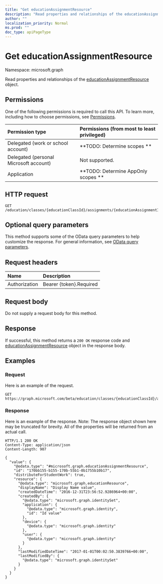 ```yaml
---
title: "Get educationAssignmentResource"
description: "Read properties and relationships of the educationAssignmentResource object."
author: ""
localization_priority: Normal
ms.prod: ""
doc_type: apiPageType
---
```


# Get educationAssignmentResource

Namespace: microsoft.graph

Read properties and relationships of the [educationAssignmentResource](../resources/educationassignmentresource.md) object.

## Permissions
One of the following permissions is required to call this API. To learn more, including how to choose permissions, see [Permissions](/concepts/permissions-reference.md).

|Permission type|Permissions (from most to least privileged)|
|:---|:---|
|Delegated (work or school account)|**TODO: Determine scopes **|
|Delegated (personal Microsoft account)|Not supported.|
|Application|**TODO: Determine AppOnly scopes **|

## HTTP request
<!-- {
  "blockType": "ignored"
}
-->
``` http
GET /education/classes/{educationClassId}/assignments/{educationAssignmentId}/resources/{educationAssignmentResourceId}
```

## Optional query parameters
This method supports some of the OData query parameters to help customize the response. For general information, see [OData query parameters](/graph/query-parameters).

## Request headers
|Name|Description|
|:---|:---|
|Authorization|Bearer {token}.Required|

## Request body
Do not supply a request body for this method.

## Response
If successful, this method returns a `200 OK` response code and [educationAssignmentResource](../resources/educationassignmentresource.md) object in the response body.

## Examples

### Request
Here is an example of the request.
<!-- {
  "blockType": "request",
  "name": "get_educationassignmentresource"
}
-->
``` http
GET https://graph.microsoft.com/beta/education/classes/{educationClassId}/assignments/{educationAssignmentId}/resources/{educationAssignmentResourceId}
```

### Response
Here is an example of the response. Note: The response object shown here may be truncated for brevity. All of the properties will be returned from an actual call.
<!-- {
  "blockType": "response",
  "truncated": true,
  "@odata.type": "microsoft.graph.educationAssignmentResource"
}
-->
``` http
HTTP/1.1 200 OK
Content-Type: application/json
Content-Length: 907

{
  "value": {
    "@odata.type": "#microsoft.graph.educationAssignmentResource",
    "id": "170bb155-b155-170b-55b1-0b1755b10b17",
    "distributeForStudentWork": true,
    "resource": {
      "@odata.type": "microsoft.graph.educationResource",
      "displayName": "Display Name value",
      "createdDateTime": "2016-12-31T23:56:52.9286964+00:00",
      "createdBy": {
        "@odata.type": "microsoft.graph.identitySet",
        "application": {
          "@odata.type": "microsoft.graph.identity",
          "id": "Id value"
        },
        "device": {
          "@odata.type": "microsoft.graph.identity"
        },
        "user": {
          "@odata.type": "microsoft.graph.identity"
        }
      },
      "lastModifiedDateTime": "2017-01-01T00:02:50.3839766+00:00",
      "lastModifiedBy": {
        "@odata.type": "microsoft.graph.identitySet"
      }
    }
  }
}
```

